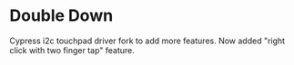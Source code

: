 Double Down
=====
Cypress i2c touchpad driver fork to add more features.
Now added "right click with two finger tap" feature.
